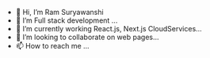 - 👋 Hi, I’m Ram Suryawanshi
- 👀 I’m Full stack development ...
- 🌱 I’m currently working React.js, Next.js CloudServices...
- 💞️ I’m looking to collaborate on  web pages...
- 📫 How to reach me ...

<!---
Suryawanshiram/Suryawanshiram is a ✨ special ✨ repository because its `README.md` (this file) appears on your GitHub profile.
You can click the Preview link to take a look at your changes.
--->
